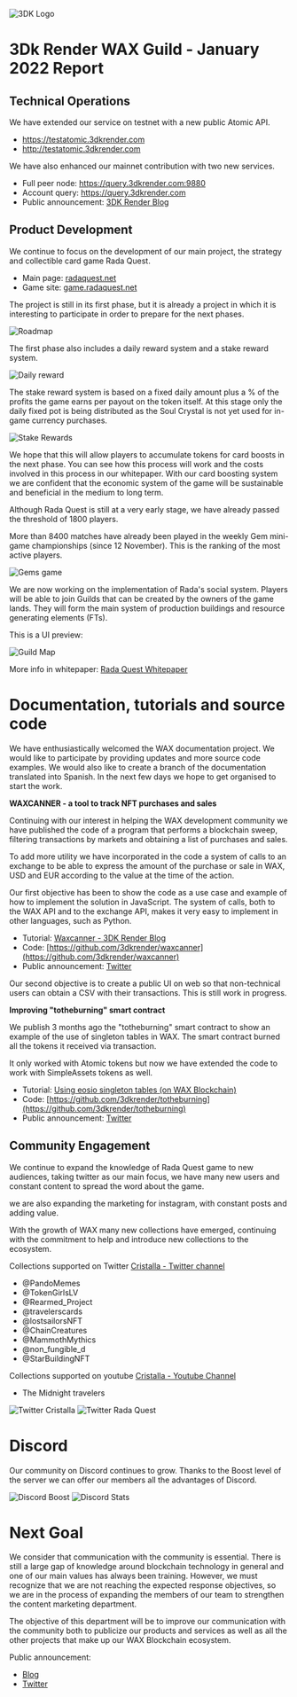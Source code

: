 ![3DK Logo](https://3dkrender.com/wp-content/uploads/2021/05/3DK_LOGO_400x120.png)

# 3Dk Render WAX Guild - January 2022 Report

## Technical Operations

We have extended our service on testnet with a new public Atomic API.

- https://testatomic.3dkrender.com
- http://testatomic.3dkrender.com

We have also enhanced our mainnet contribution with two new services.

- Full peer node: https://query.3dkrender.com:9880
- Account query: https://query.3dkrender.com
- Public announcement: [3DK Render Blog](https://3dkrender.com/en/new-atomic-api-deployed-in-wax-testnet/)

## Product Development

We continue to focus on the development of our main project, the strategy and collectible card game Rada Quest.

- Main page: [radaquest.net](https://radaquest.net)
- Game site: [game.radaquest.net](https://game.radaquest.net)

The project is still in its first phase, but it is already a project in which it is interesting to participate in order to prepare for the next phases.

![Roadmap](https://3dkrender.com/wp-content/uploads/2022/01/wp-17-e1642092281843.jpg)

The first phase also includes a daily reward system and a stake reward system. 

![Daily reward](https://3dkrender.com/wp-content/uploads/2022/01/wp-14-e1642092254305.jpg)

The stake reward system is based on a fixed daily amount plus a % of the profits the game earns per payout on the token itself. At this stage only the daily fixed pot is being distributed as the Soul Crystal is not yet used for in-game currency purchases.

![Stake Rewards](https://3dkrender.com/wp-content/uploads/2022/01/wp-15-e1642092271136.jpg)

We hope that this will allow players to accumulate tokens for card boosts in the next phase. You can see how this process will work and the costs involved in this process in our whitepaper. With our card boosting system we are confident that the economic system of the game will be sustainable and beneficial in the medium to long term.

Although Rada Quest is still at a very early stage, we have already passed the threshold of 1800 players. 

More than 8400 matches have already been played in the weekly Gem mini-game championships (since 12 November). This is the ranking of the most active players.

![Gems game](https://3dkrender.com/wp-content/uploads/2022/01/PlayersGems.jpg)

We are now working on the implementation of Rada's social system. Players will be able to join Guilds that can be created by the owners of the game lands. They will form the main system of production buildings and resource generating elements (FTs).

This is a UI preview:

![Guild Map](https://radaquest.net/wp-content/uploads/2022/01/wp-01.png)

More info in whitepaper: [Rada Quest Whitepaper](https://radaquest.net/whitepaper/)
# Documentation, tutorials and source code

We have enthusiastically welcomed the WAX documentation project. We would like to participate by providing updates and more source code examples. We would also like to create a branch of the documentation translated into Spanish. In the next few days we hope to get organised to start the work.

**WAXCANNER - a tool to track NFT purchases and sales**

Continuing with our interest in helping the WAX development community we have published the code of a program that performs a blockchain sweep, filtering transactions by markets and obtaining a list of purchases and sales.

To add more utility we have incorporated in the code a system of calls to an exchange to be able to express the amount of the purchase or sale in WAX, USD and EUR according to the value at the time of the action.

Our first objective has been to show the code as a use case and example of how to implement the solution in JavaScript. The system of calls, both to the WAX API and to the exchange API, makes it very easy to implement in other languages, such as Python.

- Tutorial: [Waxcanner - 3DK Render Blog](https://3dkrender.com/en/waxcanner/)
- Code: [https://github.com/3dkrender/waxcanner](https://github.com/3dkrender/waxcanner)
- Public announcement: [Twitter](https://twitter.com/MarcoS3DK/status/1480591264915591170?s=20)

Our second objective is to create a public UI on web so that non-technical users can obtain a CSV with their transactions. This is still work in progress.

**Improving "totheburning" smart contract**

We publish 3 months ago the "totheburning" smart contract to show an example of the use of singleton tables in WAX. The smart contract burned all the tokens it received via transaction.

It only worked with Atomic tokens but now we have extended the code to work with SimpleAssets tokens as well. 

- Tutorial: [Using eosio singleton tables (on WAX Blockchain)](https://steemit.com/witness-category/@marcosdk/using-eosio-singleton-tables-on-wax-blockchain)
- Code: [https://github.com/3dkrender/totheburning](https://github.com/3dkrender/totheburning)
- Public announcement: [Twitter](https://twitter.com/MarcoS3DK/status/1481901538062782469?s=20)
  
## Community Engagement

We continue to expand the knowledge of Rada Quest game to new audiences, taking twitter as our main focus, we have many new users and constant content to spread the word about the game.

we are also expanding the marketing for instagram, with constant posts and adding value.

With the growth of WAX many new collections have emerged, continuing with the commitment to help and introduce new collections to the ecosystem.

Collections supported on Twitter [Cristalla - Twitter channel](https://twitter.com/queencristalla)

- @PandoMemes
- @TokenGirlsLV
- @Rearmed_Project
- @travelerscards
- @lostsailorsNFT
- @ChainCreatures
- @MammothMythics
- @non_fungible_d
- @StarBuildingNFT

Collections supported on youtube [Cristalla - Youtube Channel]()

- The Midnight travelers

![Twitter Cristalla](https://3dkrender.com/wp-content/uploads/2022/01/twitter_cristalla.png)
![Twitter Rada Quest](https://3dkrender.com/wp-content/uploads/2022/01/twitter_radaquest.png)

# Discord 

Our community on Discord continues to grow. Thanks to the Boost level of the server we can offer our members all the advantages of Discord.

![Discord Boost](https://3dkrender.com/wp-content/uploads/2022/01/Ashampoo_Snap_viernes-14-de-enero-de-2022_08h54m02s_002_.jpg)
![Discord Stats](https://3dkrender.com/wp-content/uploads/2022/01/Ashampoo_Snap_viernes-14-de-enero-de-2022_08h51m25s_001_.jpg)

# Next Goal

We consider that communication with the community is essential. There is still a large gap of knowledge around blockchain technology in general and one of our main values has always been training. However, we must recognize that we are not reaching the expected response objectives, so we are in the process of expanding the members of our team to strengthen the content marketing department.

The objective of this department will be to improve our communication with the community both to publicize our products and services as well as all the other projects that make up our WAX Blockchain ecosystem.

Public announcement: 

- [Blog](https://3dkrender.com/en/community-report)
- [Twitter](https://twitter.com/MarcoS3DK/status/1482052715454906372?s=20)
  
